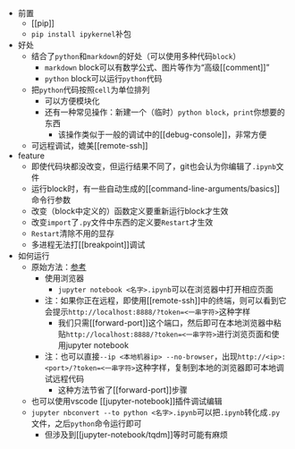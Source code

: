- 前置
  - [[pip]]
  - `pip install ipykernel`补包
- 好处
  - 结合了`python`和`markdown`的好处（可以使用多种代码`block`）
    - `markdown` block可以有数学公式、图片等作为“高级[[comment]]”
    - `python` block可以运行`python`代码
  - 把`python`代码按照`cell`为单位排列
    - 可以方便模块化
    - 还有一种常见操作：新建一个（临时）`python block`，`print`你想要的东西
      - 该操作类似于一般的调试中的[[debug-console]]，非常方便
  - 可远程调试，媲美[[remote-ssh]]
- feature
  - 即使代码块都没改变，但运行结果不同了，git也会认为你编辑了`.ipynb`文件
  - 运行block时，有一些自动生成的[[command-line-arguments/basics]]命令行参数
  - 改变（block中定义的）函数定义要重新运行block才生效
  - 改变`import`了`.py`文件中东西的定义要`Restart`才生效
  - `Restart`清除不用的显存
  - 多进程无法打[[breakpoint]]调试
- 如何运行
  - 原始方法：[参考](https://docs.jupyter.org/en/latest/running.html)
    - 使用浏览器
      - `jupyter notebook <名字>.ipynb`可以在浏览器中打开相应页面
    - 注：如果你正在远程，即使用[[remote-ssh]]中的终端，则可以看到它会提示`http://localhost:8888/?token=<一串字符>`这种字样
      - 我们只需[[forward-port]]这个端口，然后即可在本地浏览器中粘贴`http://localhost:8888/?token=<一串字符>`进行浏览页面和使用jupyter notebook
    - 注：也可以直接`--ip <本地机器ip> --no-browser`，出现`http://<ip>:<port>/?token=<一串字符>`这种字样，复制到本地的浏览器即可本地调试远程代码
      - 这种方法节省了[[forward-port]]步骤
  - 也可以使用vscode [[jupyter-notebook]]插件调试编辑
  - `jupyter nbconvert --to python <名字>.ipynb`可以把`.ipynb`转化成`.py`文件，之后`python`命令运行即可
    - 但涉及到[[jupyter-notebook/tqdm]]等时可能有麻烦